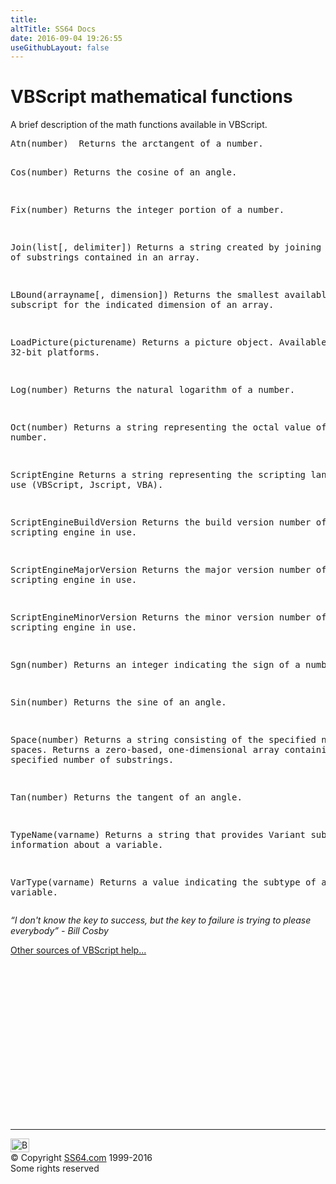 ```yaml
---
title:
altTitle: SS64 Docs
date: 2016-09-04 19:26:55
useGithubLayout: false
---
```

<!-- #BeginLibraryItem "/Library/head_vb.lbi" --><!-- #EndLibraryItem --><h1>VBScript mathematical functions</h1> 
<p>A brief description of the math functions available in VBScript.</p>
<pre>Atn(number)  Returns the arctangent of a number.

Cos(number)  Returns the cosine of an angle.

Fix(number)   Returns the integer portion of a number.

Join(list[, delimiter])  Returns a string created by joining a number of substrings contained in an array. 

LBound(arrayname[, dimension])
   Returns the smallest available subscript for the 
   indicated dimension of an array.

LoadPicture(picturename)
   Returns a picture object. Available only on 32-bit platforms.

Log(number)
   Returns the natural logarithm of a number.

Oct(number)
   Returns a string representing the octal value of a number.

ScriptEngine
   Returns a string representing the scripting language in use 
   (VBScript, Jscript, VBA).

ScriptEngineBuildVersion
   Returns the build version number of the scripting engine in use.

ScriptEngineMajorVersion
   Returns the major version number of the scripting engine in use.

ScriptEngineMinorVersion
   Returns the minor version number of the scripting engine in use.

Sgn(number)
   Returns an integer indicating the sign of a number.

Sin(number)
   Returns the sine of an angle.

Space(number)
   Returns a string consisting of the specified number of spaces.
   Returns a zero-based, one-dimensional array containing a 
   specified number of substrings.

Tan(number)
   Returns the tangent of an angle.

TypeName(varname)
   Returns a string that provides Variant subtype information about a variable.

VarType(varname)
   Returns a value indicating the subtype of a variable.</pre>
<p class="quote"> <i>“I don't know the key to success, but the key to failure is trying to please everybody” - Bill Cosby </i>
</p><p><a href="../links/vblinks.html">Other sources of VBScript help...</a>
<!-- #BeginLibraryItem "/Library/foot_vb.lbi" --></p><p>
<!-- VB300 -->
<ins class="adsbygoogle" style="display:inline-block;width:300px;height:250px" data-ad-client="ca-pub-6140977852749469" data-ad-slot="1683739502"></ins>
<script>
(adsbygoogle = window.adsbygoogle || []).push({});
</script></p>
<hr>
<div id="bl" class="footer"><a href="functions.html#"><img src="../images/top.png" width="30" height="22" alt="Back to the Top"></a></div>
<div id="br" class="footer, tagline">© Copyright <a href="http://ss64.com/">SS64.com</a> 1999-2016<br>
Some rights reserved</div><!-- #EndLibraryItem -->

